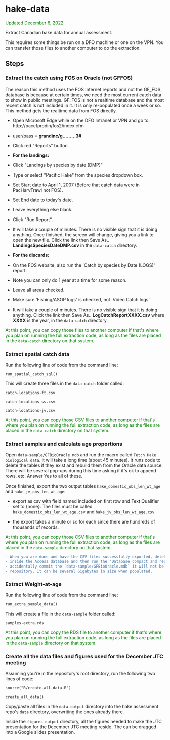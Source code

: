 # hake-data
<span style="color:green">Updated December 6, 2022</span>

Extract Canadian hake data for annual assessment.

This requires some things be run on a DFO machine or one on the VPN.
You can transfer those files to another computer to do the extraction.

## Steps

### Extract the catch using FOS on Oracle (not GFFOS)

  The reason this method uses the FOS Internet reports and not the GF_FOS database is because at certain times,
  we need the most current catch data to show in public meetings. GF_FOS is not a realtime
  database and the most recent catch is not included in it. It is only re-populated once a week or so.
  This method gets the realtime data from FOS directly.

   - Open Microsoft Edge while on the DFO Intranet or VPN and go to:
     http://paccfprodin/fos2/index.cfm
   - user/pass = **grandinc/g.........3#**
   - Click red "Reports" button

   - **For the landings:**
   - Click "Landings by species by date (DMP)"
   - Type or select "Pacific Hake" from the species dropdown box.
   - Set Start date to April 1, 2007 (Before that catch data were in PacHarvTrawl not FOS).
   - Set End date to today's date.
   - Leave everything else blank.
   - Click "Run Report".
   - It will take a couple of minutes. There is no visible sign that it is doing anything.
     Once finished, the screen will change, giving you a link to open the new file.
     Click the link then Save As.. **LandingsSpeciesDateDMP.csv** in the `data-catch` directory.

   - **For the discards:**
   - On the FOS website, also run the 'Catch by species by Date (LOGS)' report.
   - Note you can only do 1 year at a time for some reason.
   - Leave all areas checked.
   - Make sure 'Fishing/ASOP logs' is checked, not 'Video Catch logs'
   - It will take a couple of minutes. There is no visible sign that it is doing anything.
     Click the link then Save As.. **LogCatchReportXXXX.csv** where **XXXX** is the year,
     in the `data-catch` directory.

  <span style="color:green">At this point, you can copy those files to another computer if that's
  where you plan on running the full extraction code, as long as the files are placed in the
  `data-catch` directory on that system.</span>

### Extract spatial catch data

Run the following line of code from the command line:

`run_spatial_catch_sql()`

This will create three files in the `data-catch` folder called:

`catch-locations-ft.csv`

`catch-locations-ss.csv`

`catch-locations-jv.csv`

  <span style="color:green">At this point, you can copy those CSV files to another computer if that's
  where you plan on running the full extraction code, as long as the files are placed in the
  `data-catch` directory on that system.</span>
  
### Extract samples and calculate age proportions

Open `data-sample/GFBioOracle.mdb` and run the macro called `Fetch Hake biological data`.
It will take a long time (about 45 minutes). It runs code to delete the tables
if they exist and rebuild them from the Oracle data source. There will be
several pop-ups during this time asking if it's ok to append rows, etc. Answer Yes
to all of these.

Once finished, export the two output tables `hake_domestic_obs_len_wt_age` and
`hake_jv_obs_len_wt_age`:

 - export as csv with field named included on first row and Text Qualifier set
   to {none}. The files must be called `hake_domestic_obs_len_wt_age.csv` and
   `hake_jv_obs_len_wt_age.csv`
   
 - the export takes a minute or so for each since there are hundreds of
   thousands of records.

  <span style="color:green">At this point, you can copy those CSV files to another computer if that's
  where you plan on running the full extraction code, as long as the files are placed in the
  `data-sample` directory on that system.</span>
  
  ```diff
  - When you are done and have the CSV files successfully exported, delete the tables
  - inside the Access database and then run the "Database compact and repair" tool. This ensures if you
  - accidentally commit the `data-sample/GFBioOracle.mdb` it will not be massive and ruin your
  - repository. It can be several Gigabytes in size when populated.
 ```

### Extract Weight-at-age

Run the following line of code from the command line:

`run_extra_sample_data()`

This will create a file in the `data-sample` folder called:

`samples-extra.rds`

  <span style="color:green">At this point, you can copy the RDS file to another computer if that's
  where you plan on running the full extraction code, as long as the files are placed in the
  `data-sample` directory on that system.</span>

### Create all the data files and figures used for the December JTC meeting

Assuming you're in the repository's root directory, run the following two lines of code:

`source("R/create-all-data.R")`

`create_all_data()`

Copy/paste all files in the `data-output` directory into the hake assessment repo's `data` directory,
overwriting the ones already there.

Inside the `figures-output` directory, all the figures needed to make the JTC presentation for
the December JTC meeting reside. The can be dragged into a Google slides presentation.
